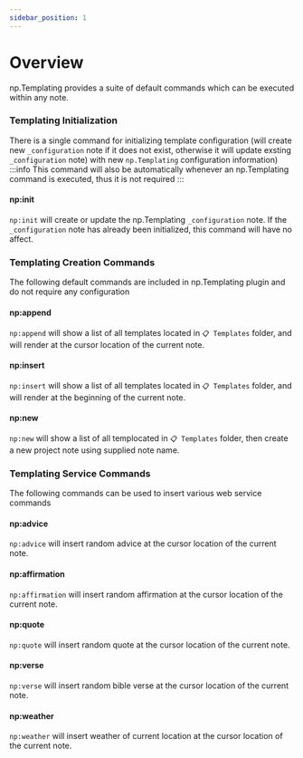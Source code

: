 ```yaml
---
sidebar_position: 1
---
```


# Overview
np.Templating provides a suite of default commands which can be executed within any note.

### Templating Initialization
There is a single command for initializing template configuration (will create new `_configuration` note if it does not exist, otherwise it will update exsting `_configuration` note) with new `np.Templating` configuration information)
:::info
This command will also be automatically whenever an np.Templating command is executed, thus it is not required
:::

#### np:init
`np:init` will create or update the np.Templating `_configuration` note. If the `_configuration` note has already been initialized, this command will have no affect.

### Templating Creation Commands
The following default commands are included in np.Templating plugin and do not require any configuration

#### np:append
`np:append` will show a list of all templates located in `📋 Templates` folder, and will render at the cursor location of the current note.

#### np:insert
`np:insert` will show a list of all templates located in `📋 Templates` folder, and will render at the beginning of the current note.

#### np:new
`np:new` will show a list of all templocated in `📋 Templates` folder, then create a new project note using supplied note name.

### Templating Service Commands
The following commands can be used to insert various web service commands

#### np:advice
`np:advice` will insert random advice at the cursor location of the current note.

#### np:affirmation
`np:affirmation` will insert random affirmation at the cursor location of the current note.

#### np:quote
`np:quote` will insert random quote at the cursor location of the current note.

#### np:verse
`np:verse` will insert random bible verse at the cursor location of the current note.

#### np:weather
`np:weather` will insert weather of current location at the cursor location of the current note.
